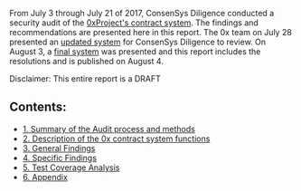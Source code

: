 From July 3 through July 21 of 2017, ConsenSys Diligence conducted a security audit of the [0xProject's contract system](#a41-file-list). The findings and recommendations are presented here in this report. The 0x team on July 28 presented an [updated system](https://github.com/0xProject/contracts/tree/e51d4dcb4c8e0d93815e9d2a5c511d60ce017870) for ConsenSys Diligence to review.  On August 3, a [final system](https://github.com/0xProject/contracts/tree/74728c404a1c7e9091074bd88abf454fd374228a) was presented and this report includes the resolutions and is published on August 4.

Disclaimer: This entire report is a DRAFT

## Contents:

* [1. Summary of the Audit process and methods](./report/1_process.md)
* [2. Description of the 0x contract system functions](./report/2_system_overview.md)
* [3. General Findings](./report/3_general_findings.md)
* [4. Specific Findings](./report/4_specific_findings.md)
* [5. Test Coverage Analysis](./report/5_coverage.md)
* [6. Appendix](./report/6_appendix.md)
